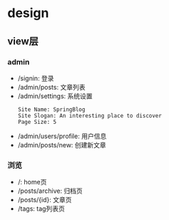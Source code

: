 # design

## view层

### admin
- /signin: 登录
- /admin/posts: 文章列表
- /admin/settings: 系统设置
  ```text
  Site Name: SpringBlog
  Site Slogan: An interesting place to discover
  Page Size: 5
  ```
- /admin/users/profile: 用户信息
- /admin/posts/new: 创建新文章

### 浏览
- /: home页
- /posts/archive: 归档页
- /posts/{id}: 文章页
- /tags: tag列表页
